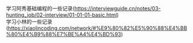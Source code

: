 
学习阿秀基础编程的一些记录(https://interviewguide.cn/notes/03-hunting_job/02-interview/01-01-01-basic.html)
<br>
学习小林的一些记录(https://xiaolincoding.com/network/#%E9%80%82%E5%90%88%E4%BB%80%E4%B9%88%E7%BE%A4%E4%BD%93)
